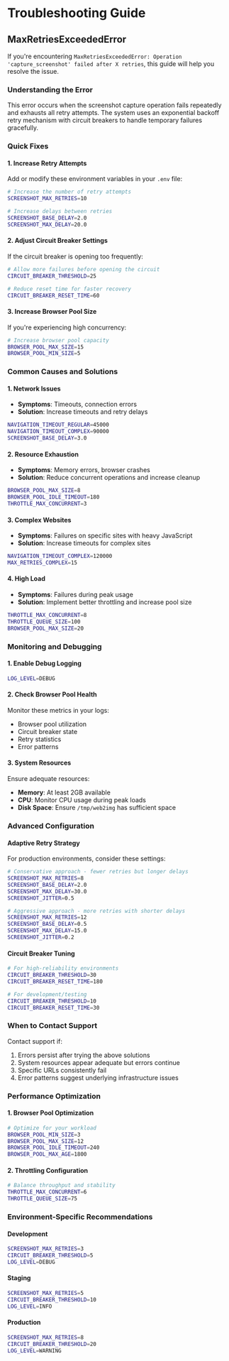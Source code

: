 # Troubleshooting Guide

## MaxRetriesExceededError

If you're encountering `MaxRetriesExceededError: Operation 'capture_screenshot' failed after X retries`, this guide will help you resolve the issue.

### Understanding the Error

This error occurs when the screenshot capture operation fails repeatedly and exhausts all retry attempts. The system uses an exponential backoff retry mechanism with circuit breakers to handle temporary failures gracefully.

### Quick Fixes

#### 1. Increase Retry Attempts

Add or modify these environment variables in your `.env` file:

```bash
# Increase the number of retry attempts
SCREENSHOT_MAX_RETRIES=10

# Increase delays between retries
SCREENSHOT_BASE_DELAY=2.0
SCREENSHOT_MAX_DELAY=20.0
```

#### 2. Adjust Circuit Breaker Settings

If the circuit breaker is opening too frequently:

```bash
# Allow more failures before opening the circuit
CIRCUIT_BREAKER_THRESHOLD=25

# Reduce reset time for faster recovery
CIRCUIT_BREAKER_RESET_TIME=60
```

#### 3. Increase Browser Pool Size

If you're experiencing high concurrency:

```bash
# Increase browser pool capacity
BROWSER_POOL_MAX_SIZE=15
BROWSER_POOL_MIN_SIZE=5
```

### Common Causes and Solutions

#### 1. **Network Issues**

- **Symptoms**: Timeouts, connection errors
- **Solution**: Increase timeouts and retry delays

```bash
NAVIGATION_TIMEOUT_REGULAR=45000
NAVIGATION_TIMEOUT_COMPLEX=90000
SCREENSHOT_BASE_DELAY=3.0
```

#### 2. **Resource Exhaustion**

- **Symptoms**: Memory errors, browser crashes
- **Solution**: Reduce concurrent operations and increase cleanup

```bash
BROWSER_POOL_MAX_SIZE=8
BROWSER_POOL_IDLE_TIMEOUT=180
THROTTLE_MAX_CONCURRENT=3
```

#### 3. **Complex Websites**

- **Symptoms**: Failures on specific sites with heavy JavaScript
- **Solution**: Increase timeouts for complex sites

```bash
NAVIGATION_TIMEOUT_COMPLEX=120000
MAX_RETRIES_COMPLEX=15
```

#### 4. **High Load**

- **Symptoms**: Failures during peak usage
- **Solution**: Implement better throttling and increase pool size

```bash
THROTTLE_MAX_CONCURRENT=8
THROTTLE_QUEUE_SIZE=100
BROWSER_POOL_MAX_SIZE=20
```

### Monitoring and Debugging

#### 1. Enable Debug Logging

```bash
LOG_LEVEL=DEBUG
```

#### 2. Check Browser Pool Health

Monitor these metrics in your logs:

- Browser pool utilization
- Circuit breaker state
- Retry statistics
- Error patterns

#### 3. System Resources

Ensure adequate resources:

- **Memory**: At least 2GB available
- **CPU**: Monitor CPU usage during peak loads
- **Disk Space**: Ensure `/tmp/web2img` has sufficient space

### Advanced Configuration

#### Adaptive Retry Strategy

For production environments, consider these settings:

```bash
# Conservative approach - fewer retries but longer delays
SCREENSHOT_MAX_RETRIES=8
SCREENSHOT_BASE_DELAY=2.0
SCREENSHOT_MAX_DELAY=30.0
SCREENSHOT_JITTER=0.5

# Aggressive approach - more retries with shorter delays
SCREENSHOT_MAX_RETRIES=12
SCREENSHOT_BASE_DELAY=0.5
SCREENSHOT_MAX_DELAY=15.0
SCREENSHOT_JITTER=0.2
```

#### Circuit Breaker Tuning

```bash
# For high-reliability environments
CIRCUIT_BREAKER_THRESHOLD=30
CIRCUIT_BREAKER_RESET_TIME=180

# For development/testing
CIRCUIT_BREAKER_THRESHOLD=10
CIRCUIT_BREAKER_RESET_TIME=30
```

### When to Contact Support

Contact support if:

1. Errors persist after trying the above solutions
2. System resources appear adequate but errors continue
3. Specific URLs consistently fail
4. Error patterns suggest underlying infrastructure issues

### Performance Optimization

#### 1. Browser Pool Optimization

```bash
# Optimize for your workload
BROWSER_POOL_MIN_SIZE=3
BROWSER_POOL_MAX_SIZE=12
BROWSER_POOL_IDLE_TIMEOUT=240
BROWSER_POOL_MAX_AGE=1800
```

#### 2. Throttling Configuration

```bash
# Balance throughput and stability
THROTTLE_MAX_CONCURRENT=6
THROTTLE_QUEUE_SIZE=75
```

### Environment-Specific Recommendations

#### Development

```bash
SCREENSHOT_MAX_RETRIES=3
CIRCUIT_BREAKER_THRESHOLD=5
LOG_LEVEL=DEBUG
```

#### Staging

```bash
SCREENSHOT_MAX_RETRIES=5
CIRCUIT_BREAKER_THRESHOLD=10
LOG_LEVEL=INFO
```

#### Production

```bash
SCREENSHOT_MAX_RETRIES=8
CIRCUIT_BREAKER_THRESHOLD=20
LOG_LEVEL=WARNING
```
